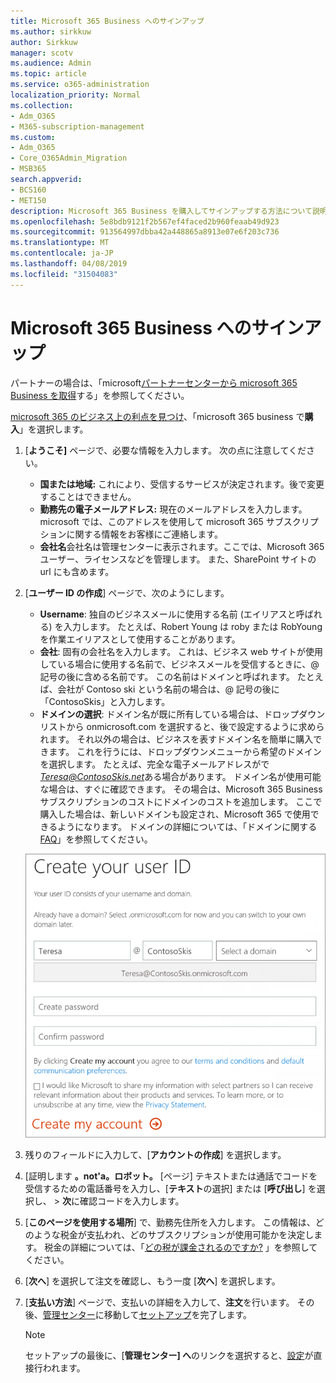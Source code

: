 ```yaml
---
title: Microsoft 365 Business へのサインアップ
ms.author: sirkkuw
author: Sirkkuw
manager: scotv
ms.audience: Admin
ms.topic: article
ms.service: o365-administration
localization_priority: Normal
ms.collection:
- Adm_O365
- M365-subscription-management
ms.custom:
- Adm_O365
- Core_O365Admin_Migration
- MSB365
search.appverid:
- BCS160
- MET150
description: Microsoft 365 Business を購入してサインアップする方法について説明します。
ms.openlocfilehash: 5e8bdb9121f2b567ef4faced2b960feaab49d923
ms.sourcegitcommit: 913564997dbba42a448865a8913e07e6f203c736
ms.translationtype: MT
ms.contentlocale: ja-JP
ms.lasthandoff: 04/08/2019
ms.locfileid: "31504083"
---
```

# <a name="sign-up-for-microsoft-365-business"></a>Microsoft 365 Business へのサインアップ

パートナーの場合は、「microsoft[パートナーセンターから microsoft 365 Business を取得](get-microsoft-365-business.md#get-microsoft-365-business-from-microsoft-partner-center)する」を参照してください。

[microsoft 365 のビジネス上の利点を見つけ](https://www.microsoft.com/microsoft-365/business#pmg-cmp-desktop)、「microsoft 365 business で**購入**」を選択します。

1. [**ようこそ]** ページで、必要な情報を入力します。 次の点に注意してください。
 
    -  **国または地域:** これにより、受信するサービスが決定されます。後で変更することはできません。
    - **勤務先の電子メールアドレス:** 現在のメールアドレスを入力します。 microsoft では、このアドレスを使用して microsoft 365 サブスクリプションに関する情報をお客様にご連絡します。
    - **会社名**会社名は管理センターに表示されます。ここでは、Microsoft 365 ユーザー、ライセンスなどを管理します。 また、SharePoint サイトの url にも含めます。

2. [**ユーザー ID の作成**] ページで、次のようにします。

    - **Username**: 独自のビジネスメールに使用する名前 (エイリアスと呼ばれる) を入力します。 たとえば、Robert Young は roby または RobYoung を作業エイリアスとして使用することがあります。
    - **会社**: 固有の会社名を入力します。 これは、ビジネス web サイトが使用している場合に使用する名前で、ビジネスメールを受信するときに、@ 記号の後に含める名前です。 この名前はドメインと呼ばれます。 たとえば、会社が Contoso ski という名前の場合は、@ 記号の後に「ContosoSkis」と入力します。
    - **ドメインの選択**: ドメイン名が既に所有している場合は、ドロップダウンリストから onmicrosoft.com を選択すると、後で設定するように求められます。 それ以外の場合は、ビジネスを表すドメイン名を簡単に購入できます。 これを行うには、ドロップダウンメニューから希望のドメインを選択します。 たとえば、完全な電子メールアドレスがで*Teresa@ContosoSkis.net*ある場合があります。 ドメイン名が使用可能な場合は、すぐに確認できます。 その場合は、Microsoft 365 Business サブスクリプションのコストにドメインのコストを追加します。 ここで購入した場合は、新しいドメインも設定され、Microsoft 365 で使用できるようになります。 ドメインの詳細については、「ドメインに関する[FAQ](https://docs.microsoft.com/office365/admin/setup/domains-faq)」を参照してください。
    
    ![ユーザー ID の作成ページのスクリーンショット。](media/signinuserid.png)

3. 残りのフィールドに入力して、[**アカウントの作成**] を選択します。
4. [証明します **。not'a。ロボット。** [ページ] テキストまたは通話でコードを受信するための電話番号を入力し、[**テキスト**の選択] または [**呼び出し**] を選択し、 \> **次**に確認コードを入力します。
5. [**このページを使用する場所**] で、勤務先住所を入力します。 この情報は、どのような税金が支払われ、どのサブスクリプションが使用可能かを決定します。 税金の詳細については、「[どの税が課金されるのですか?](https://docs.microsoft.com/office365/admin/subscriptions-and-billing/what-tax-will-i-be-charged?view=o365-worldwide) 」を参照してください。 
1. [**次へ**] を選択して注文を確認し、もう一度 [**次へ**] を選択します。
1. [**支払い方法**] ページで、支払いの詳細を入力して、**注文**を行います。
    その後、[管理センター](https://docs.microsoft.com/en-us/office365/admin/subscriptions-and-billing/what-tax-will-i-be-charged?view=o365-worldwide)に移動して[セットアップ](set-up.md)を完了します。

    > [!NOTE]
    > セットアップの最後に、[**管理センター] へ**のリンクを選択すると、[設定](set-up.md)が直接行われます。